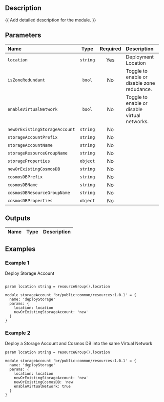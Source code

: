 #

## Description

{{ Add detailed description for the module. }}

## Parameters

| Name                          | Type     | Required | Description                                   |
| :---------------------------- | :------: | :------: | :-------------------------------------------- |
| `location`                    | `string` | Yes      | Deployment Location                           |
| `isZoneRedundant`             | `bool`   | No       | Toggle to enable or disable zone redudance.   |
| `enableVirtualNetwork`        | `bool`   | No       | Toggle to enable or disable virtual networks. |
| `newOrExistingStorageAccount` | `string` | No       |                                               |
| `storageAccountPrefix`        | `string` | No       |                                               |
| `storageAccountName`          | `string` | No       |                                               |
| `storageResourceGroupName`    | `string` | No       |                                               |
| `storageProperties`           | `object` | No       |                                               |
| `newOrExistingCosmosDB`       | `string` | No       |                                               |
| `cosmosDBPrefix`              | `string` | No       |                                               |
| `cosmosDBName`                | `string` | No       |                                               |
| `cosmosDBResourceGroupName`   | `string` | No       |                                               |
| `cosmosDBProperties`          | `object` | No       |                                               |

## Outputs

| Name | Type | Description |
| :--- | :--: | :---------- |

## Examples

### Example 1
Deploy Storage Account
```bicep

param location string = resourceGroup().location

module storageAccount 'br/public:common/resources:1.0.1' = {
  name: 'deployStorage'
  params: {
    location: location
    newOrExistingStorageAccount: 'new'
  }
}

```

### Example 2
Deploy a Storage Account and Cosmos DB into the same Virtual Network

```bicep
param location string = resourceGroup().location

module storageAccount 'br/public:common/resources:1.0.1' = {
  name: 'deployStorage'
  params: {
    location: location
    newOrExistingStorageAccount: 'new'
    newOrExistingCosmosDB: 'new'
    enableVirtualNetwork: true
  }
}

```